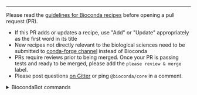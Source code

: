 <!-- Describe your pull request here -->

----

Please read the [guidelines for Bioconda recipes](https://bioconda.github.io/contributor/guidelines.html) before opening a pull request (PR).

* If this PR adds or updates a recipe, use "Add" or "Update" appropriately as the first word in its title
* New recipes not directly relevant to the biological sciences need to be submitted to [conda-forge channel](https://conda-forge.org/docs/) instead of Bioconda
* PRs require reviews prior to being merged. Once your PR is passing tests and ready to be merged, please add the `please review & merge` label.
* Please post questions [on Gitter](https://gitter.im/bioconda/Lobby) or ping `@bioconda/core` in a comment.

<details>
  <summary>BiocondaBot commands</summary>
      
Everyone has access to the following BiocondaBot commands, which can be given in a comment:

  * `@BiocondaBot please update` will cause the BiocondaBot to merge the master branch into a PR
  * `@BiocondaBot please add label` will add the `please review & merge` label.
  * `@BiocondaBot please fetch artifacts` will post links to packages and docker containers built by the CI system. You can use this to test packages locally before merging.

For members of the Bioconda project, the following command is also available:

 * `@BiocondaBot please merge` will cause packages/containers to be uploaded and a PR merged. Someone must approve a PR first! This has the benefit of not wasting CI build time required by manually merging PRs.
</details>
